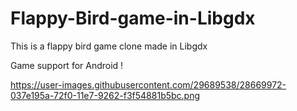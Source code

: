 # Flappy-Bird-game-in-Libgdx
This is a flappy bird game clone  made in Libgdx  

Game support for Android !


https://user-images.githubusercontent.com/29689538/28669972-037e195a-72f0-11e7-9262-f3f54881b5bc.png
